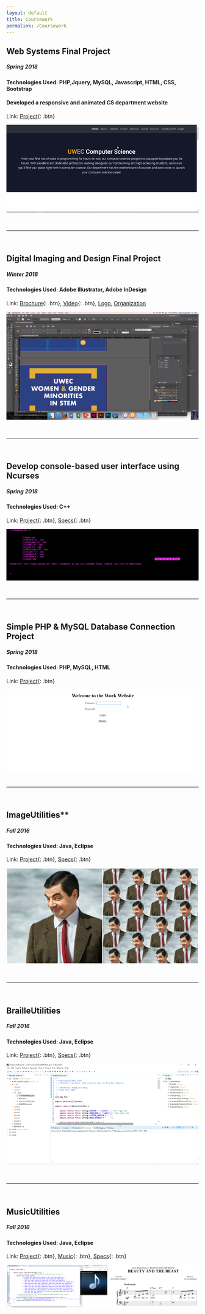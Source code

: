 ```yaml
---
layout: default
title: Coursework
permalink: /Coursework
---
```


<!-- ## Explore Functional Programming
##### *Spring 2018*
#### Technologies Used: Haskell
Link: [Project](https://www.youtube.com/watch?v=mco30XV3dUk){: .btn}, [Specs](https://twodee.org/teaching/cs330/2018a/homework/funfun/funfun.pdf){: .btn} 

![Explore Functional Programming]()
 -->
<!-- &nbsp;

---

&nbsp; -->

## Web Systems Final Project
##### *Spring 2018*
#### Technologies Used: PHP,Jquery, MySQL, Javascript, HTML, CSS, Bootstrap
#### Developed a responsive and animated CS department website 
Link: [Project](https://www.youtube.com/watch?v=Sw1gsviYHAQ){: .btn} 

![Web Systems Final Project](/assets/uwec-cs268-final-proj.gif)


&nbsp;

---

&nbsp;

## Digital Imaging and Design Final Project
##### *Winter 2018*
#### Technologies Used: Adobe Illustrator, Adobe InDesign
Link: [Brochure](https://drive.google.com/open?id=1JDIV5scT8ZM7xDOCn-pNPsPhJWpo2GIg){: .btn}, [Video](https://youtu.be/7yoAZ-so34I?t=281){: .btn}, [Logo](https://scontent-msp1-1.xx.fbcdn.net/v/t1.0-9/26804598_768097123360550_4696234425835194043_n.png?_nc_cat=102&_nc_oc=AQl24lhJngMmt7mgOLWsTuKvpqtIXE6-seA5BvxLa2zxpxdvA8yzIuy178XIAPA2IQQ&_nc_ht=scontent-msp1-1.xx&oh=ee798f2a23de7b4b781075597ad4a9c6&oe=5D806DE2), [Organization](https://www.facebook.com/UWECWomenInSTEM/) 

![Women & Gender Minorities in STEM Design Final Project](/assets/uwec-wistem-logo.png)

&nbsp;

---

&nbsp;

## Develop console-based user interface using Ncurses
##### *Spring 2018*
#### Technologies Used: C++
Link: [Project](https://www.youtube.com/watch?v=mco30XV3dUk){: .btn}, [Specs](https://twodee.org/teaching/cs330/2018a/homework/ractor/ractor.pdf){: .btn} 

![Develop console-based user interface using Ncurses](/assets/dreamchecker.PNG)

&nbsp;

---

&nbsp;

## Simple PHP & MySQL Database Connection Project
##### *Spring 2018*
#### Technologies Used: PHP, MySQL, HTML
Link: [Project](https://www.youtube.com/watch?v=Hsw43IWZzGk&feature=youtu.be){: .btn} 

![Simple PHP & MySQL Database Connection Project](/assets/uwec-cs268-php-login.gif)
&nbsp;

---

&nbsp;

## ImageUtilities**
##### *Fall 2016*
#### Technologies Used: Java, Eclipse
Link: [Project](https://youtu.be/6K-lDkgeorM){: .btn}, [Specs](https://twodee.org/teaching/cs145/2016c/homework/hw4/hw4.pdf){: .btn} 

![ImageUtilities](/assets/tiled-mrbean.jpg)


&nbsp;

---

&nbsp;

## BrailleUtilities
##### *Fall 2016*
#### Technologies Used: Java, Eclipse
Link: [Project](https://youtu.be/G3pEl1GNUUQ){: .btn}, [Specs](https://twodee.org/teaching/cs145/2016c/homework/hw2/hw2.pdf){: .btn} 

![BrailleUtilities](/assets/BrailleUtilities-java.gif)

&nbsp;

---

&nbsp;

## MusicUtilities
##### *Fall 2016*
#### Technologies Used: Java, Eclipse
Link: [Project](https://youtu.be/NqPkAAug7mM){: .btn}, [Music](https://drive.google.com/open?id=1jvAsFKtcV8c1BruBygOus3vKnEBC-cYX){: .btn}, [Specs](https://twodee.org/teaching/cs145/2016c/homework/hw5/hw5.pdf){: .btn} 

![MusicUtilities](/assets/beauty-n-beast-java.png)




